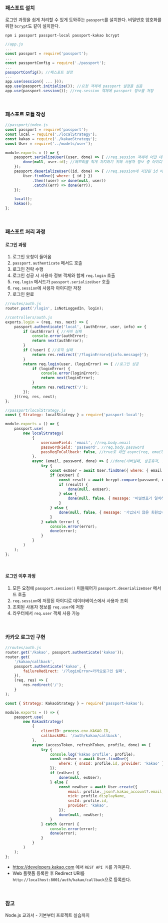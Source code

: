 ### 패스포트 설치

로그인 과정을 쉽게 처리할 수 있게 도와주는 `passport`를 설치한다. 
비밀번호 암호화를 위한 `bcrypt`도 같이 설치한다. 

```
npm i passport passport-local passport-kakao bcrypt
```

```javascript 
//app.js
...
const passport = require('passport');
...
const passportConfig = require('./passport');
...
passportConfig(); //패스포트 설정
...
app.use(session({ ... }));
app.use(passport.initialize()); //요청 객체에 passport 설정을 심음
app.use(passport.session()); //req.session 객체에 passport 정보를 저장
```

<br>

### 패스포트 모듈 작성

```javascript
//passport/index.js
const passport = require('passport');
const local = require('./localStrategy');
const kakao = require('./kakaoStrategy');
const User = require('../models/user');

module.exports = () => {
    passport.serializeUser((user, done) => { //req.session 객체에 어떤 데이터를 저장할 지 선택
        done(null, user.id); //메모리를 적게 차지하기 위해 사용자 정보 중 아이디만 저장 
    });
    passport.deserializeUser((id, done) => { //req.session에 저장된 id 바탕으로 DB 조회 후 req.user에 저장 
        User.findOne({ where: { id } })
            .then((user) => done(null, user))
            .catch((err) => done(err));
    });

    local();
    kakao();
};
```

<br>

### 패스포트 처리 과정 

#### 로그인 과정 

1. 로그인 요청이 들어옴 
2. `passport.authenticate` 메서드 호출 
3. 로그인 전략 수행 
4. 로그인 성공 시 사용자 정보 객체와 함께 `req.login` 호출
5. `req.login` 메서드가 `passport.serializeUser` 호출
6. `req.session`에 사용자 아이디만 저장 
7. 로그인 완료 

```javascript
//routes/auth.js
router.post('/login', isNotLoggedIn, login);
```

```javascript
//controllers/auth.js
exports.login = (req, res, next) => {
    passport.authenticate('local', (authError, user, info) => {
        if (authError) { //서버 실패
            console.error(authError);
            return next(authError);
        }
        if (!user) { //로직 실패
            return res.redirect('/?loginError=${info.message}');
        }
        return req.login(user, (loginError) => { //로그인 성공
            if (loginError) {
                console.error(loginError);
                return next(loginError);
            }
            return res.redirect('/');
        });
    })(req, res, next);
};
```

```javascript
//passport/localStrategy.js
const { Strategy: localStrategy } = require('passport-local');

module.exports = () => {
    passport.use(
        new localStrategy(
            {
                usernameField: 'email', //req.body.email
                passwordField: 'password', //req.body.password
                passReqToCallback: false, //true로 하면 async(req, email, password, done)
            },
            async (email, password, done) => { //done(서버실패, 성공유저, 로직실패)
                try {
                    const exUser = await User.findOne({ where: { email } });
                    if (exUser) {
                        const result = await bcrypt.compare(password, exUser.password);
                        if (result) {
                            done(null, exUser);
                        } else {
                            done(null, false, { message: '비밀번호가 일치하지 않습니다.' });
                        }
                    } else {
                        done(null, false, { message: '가입되지 않은 회원입니다.' });
                    }
                } catch (error) {
                    console.error(error);
                    done(error);
                }
            }
        )
    );
};
```

<br>

#### 로그인 이후 과정

1. 모든 요청에 `passport.session()` 미들웨어가 `passport.deserializeUser` 메서드 호출
2. `req.session`에 저장된 아이디로 데이터베이스에서 사용자 조회
3. 조회된 사용자 정보를 `req.user`에 저장
4. 라우터에서 `req.user` 객체 사용 가능  

<br>

### 카카오 로그인 구현 

```javascript
//routes/auth.js
router.get('/kakao', passport.authenticate('kakao'));
router.get(
    '/kakao/callback',
    passport.authenticate('kakao', {
        failureRedirect: '/?loginError=카카오로그인 실패',
    }),
    (req, res) => {
        res.redirect('/');
    }
);
```

```javascript
const { Strategy: KakaoStrategy } = require('passport-kakao');

module.exports = () => {
    passport.use(
        new KakaoStrategy(
            {
                clientID: process.env.KAKAO_ID,
                callbackURL: '/auth/kakao/callback',
            },
            async (accessToken, refreshToken, profile, done) => {
                try {
                    console.log('kakao profile', profile);
                    const exUser = await User.findOne({
                        where: { snsId: profile.id, provider: 'kakao' },
                    });
                    if (exUser) {
                        done(null, exUser);
                    } else {
                        const newUser = await User.create({
                            email: profile._json?.kakao_account?.email,
                            nick: profile.displayName,
                            snsId: profile.id,
                            provider: 'kakao',
                        });
                        done(null, newUser);
                    }
                } catch (error) {
                    console.error(error);
                    done(error);
                }
            }
        )
    );
};
```

- https://developers.kakao.com 에서 `REST API 키`를 가져온다. 
- Web 플랫폼 등록한 후 Redirect URI를 `http://localhost:8001/auth/kakao/callback`으로 등록한다. 

<br>

### 참고
 
 Node.js 교과서 - 기본부터 프로젝트 실습까지
